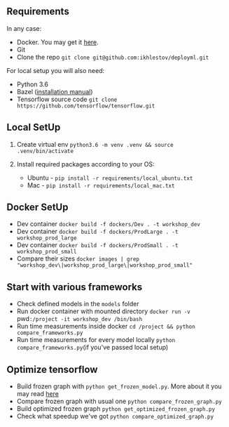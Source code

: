 ## Requirements

In any case:

- Docker. You may get it [here](https://docs.docker.com/install/).
- Git
- Clone the repo `git clone git@github.com:ikhlestov/deployml.git`

For local setup you will also need:

- Python 3.6
- Bazel ([installation manual](https://docs.bazel.build/versions/master/install.html))
- Tensorflow source code `git clone https://github.com/tensorflow/tensorflow.git`

## Local SetUp

1. Create virtual env `python3.6 -m venv .venv && source .venv/bin/activate`
2. Install required packages according to your OS:

    - Ubuntu - `pip install -r requirements/local_ubuntu.txt`
    - Mac - `pip install -r requirements/local_mac.txt`

## Docker SetUp

- Dev container `docker build -f dockers/Dev . -t workshop_dev`
- Dev container `docker build -f dockers/ProdLarge . -t workshop_prod_large`
- Dev container `docker build -f dockers/ProdSmall . -t workshop_prod_small`
- Compare their sizes `docker images | grep "workshop_dev\|workshop_prod_large\|workshop_prod_small"`

<!---
Don't forget about `.dockerignore` file.
Try to organize you docker file to use cache as much as possible.
Develop with ubuntu, release with some smaller distros.
-->

## Start with various frameworks

- Check defined models in the `models` folder
- Run docker container with mounted directory `docker run -v `pwd`:/project -it workshop_dev /bin/bash`
- Run time measurements inside docker `cd /project && python compare_frameworks.py`
- Run time measurements for every model locally `python compare_frameworks.py`(if you've passed local setup)

## Optimize tensorflow

- Build frozen graph with `python get_frozen_model.py`. More about it you may read [here](https://blog.metaflow.fr/tensorflow-how-to-freeze-a-model-and-serve-it-with-a-python-api-d4f3596b3adc)
- Compare frozen graph with usual one `python compare_frozen_graph.py`
- Build optimized frozen graph `python get_optimized_frozen_graph.py`
- Check what speedup we've got `python compare_optimized_graph.py`

<!---
The main usability that you may ship your model as one binary file.
You should freeze/optimize/serve model with the same tensorflow version.
Quantization may reduce model size, but also decrease model speed.
-->
